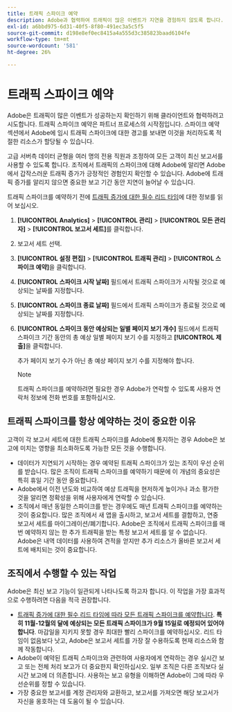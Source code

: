 ```yaml
---
title: 트래픽 스파이크 예약
description: Adobe과 협력하여 트래픽이 많은 이벤트가 지연을 경험하지 않도록 합니다.
exl-id: a6bbd975-6d31-40f5-8f80-491ec3a5c5f5
source-git-commit: d198e8ef0ec8415a4a555d3c385823baad6104fe
workflow-type: tm+mt
source-wordcount: '581'
ht-degree: 26%

---
```


# 트래픽 스파이크 예약

Adobe은 트래픽이 많은 이벤트가 성공하는지 확인하기 위해 클라이언트와 협력하려고 시도합니다. 트래픽 스파이크 예약은 파트너 프로세스의 시작점입니다. 스파이크 예약 섹션에서 Adobe에 임시 트래픽 스파이크에 대한 경고를 보내면 이것을 처리하도록 적절한 리소스가 할당될 수 있습니다.

고급 서버측 데이터 균형을 여러 명의 전용 직원과 조정하여 모든 고객이 최신 보고서를 사용할 수 있도록 합니다. 조직에서 트래픽의 스파이크에 대해 Adobe에 알리면 Adobe에서 갑작스러운 트래픽 증가가 긍정적인 경험인지 확인할 수 있습니다. Adobe에 트래픽 증가를 알리지 않으면 중요한 보고 기간 동안 지연이 늘어날 수 있습니다.

트래픽 스파이크를 예약하기 전에 [트래픽 증가에 대한 필수 리드 타임](/help/admin/c-traffic-management/traffic-lead-time.md)에 대한 정보를 읽어 보십시오.

1. **[!UICONTROL Analytics]** > **[!UICONTROL 관리]** > **[!UICONTROL 모든 관리자]** > **[!UICONTROL 보고서 세트]**&#x200B;를 클릭합니다.
1. 보고서 세트 선택.
1. **[!UICONTROL 설정 편집]** > **[!UICONTROL 트래픽 관리]** > **[!UICONTROL 스파이크 예약]**&#x200B;을 클릭합니다.
1. **[!UICONTROL 스파이크 시작 날짜]** 필드에서 트래픽 스파이크가 시작될 것으로 예상되는 날짜를 지정합니다.
1. **[!UICONTROL 스파이크 종료 날짜]** 필드에서 트래픽 스파이크가 종료될 것으로 예상되는 날짜를 지정합니다.
1. **[!UICONTROL 스파이크 동안 예상되는 일별 페이지 보기 개수]** 필드에서 트래픽 스파이크 기간 동안의 총 예상 일별 페이지 보기 수를 지정하고 **[!UICONTROL 제출]**&#x200B;을 클릭합니다.

   추가 페이지 보기 수가 아닌 총 예상 페이지 보기 수를 지정해야 합니다.

   >[!NOTE]
   >
   >트래픽 스파이크를 예약하려면 필요한 경우 Adobe가 연락할 수 있도록 사용자 연락처 정보에 전화 번호를 포함하십시오.

## 트래픽 스파이크를 항상 예약하는 것이 중요한 이유

고객이 각 보고서 세트에 대한 트래픽 스파이크를 Adobe에 통지하는 경우 Adobe은 보고에 미치는 영향을 최소화하도록 가능한 모든 것을 수행합니다.

* 데이터가 지연되기 시작하는 경우 예약된 트래픽 스파이크가 있는 조직이 우선 순위를 받습니다. 많은 조직이 트래픽 스파이크를 예약하기 때문에 이 개념의 중요성은 특히 휴일 기간 동안 중요합니다.
* Adobe에서 이전 년도와 비교하여 예상 트래픽을 현저하게 높이거나 과소 평가한 것을 알리면 정확성을 위해 사용자에게 연락할 수 있습니다.
* 조직에서 매년 동일한 스파이크를 받는 경우에도 매년 트래픽 스파이크를 예약하는 것이 중요합니다. 많은 조직에서 새 앱을 출시하고, 보고서 세트를 결합하고, 연중 보고서 세트를 마이그레이션/폐기합니다. Adobe은 조직에서 트래픽 스파이크를 매번 예약하지 않는 한 추가 트래픽을 받는 특정 보고서 세트를 알 수 없습니다. Adobe은 내역 데이터를 사용하여 견적을 얻지만 추가 리소스가 올바른 보고서 세트에 배치되는 것이 중요합니다.

## 조직에서 수행할 수 있는 작업

Adobe은 최신 보고 기능이 일관되게 나타나도록 하고자 합니다. 이 작업을 가장 효과적으로 수행하려면 다음을 적극 권장합니다.

* [트래픽 증가에 대한 필수 리드 타임에 따라 모든 트래픽 스파이크를 예약합니다](traffic-lead-time.md). **특히 11월-12월의 달에 예상되는 모든 트래픽 스파이크가 9월 15일로 예정되어 있어야 합니다**. 마감일을 지키지 못할 경우 최대한 빨리 스파이크를 예약하십시오. 리드 타임이 없음보다 낫고, Adobe은 보고서 세트를 가장 잘 수용하도록 현재 리소스와 함께 작동합니다.
* Adobe이 예약된 트래픽 스파이크와 관련하여 사용자에게 연락하는 경우 실시간 보고 또는 전체 처리 보고가 더 중요한지 확인하십시오. 일부 조직은 다른 조직보다 실시간 보고에 더 의존합니다. 사용하는 보고 유형을 이해하면 Adobe이 그에 따라 우선순위를 정할 수 있습니다.
* 가장 중요한 보고서를 계정 관리자와 교환하고, 보고서를 가져오면 해당 보고서가 자신을 옹호하는 데 도움이 될 수 있습니다.
